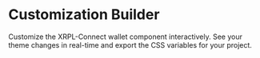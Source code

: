 # Customization Builder

Customize the XRPL-Connect wallet component interactively. See your theme changes in real-time and export the CSS variables for your project.

<script setup>
import ThemeBuilder from './components/ThemeBuilder.vue'
</script>

<ClientOnly>
  <ThemeBuilder />
</ClientOnly>
